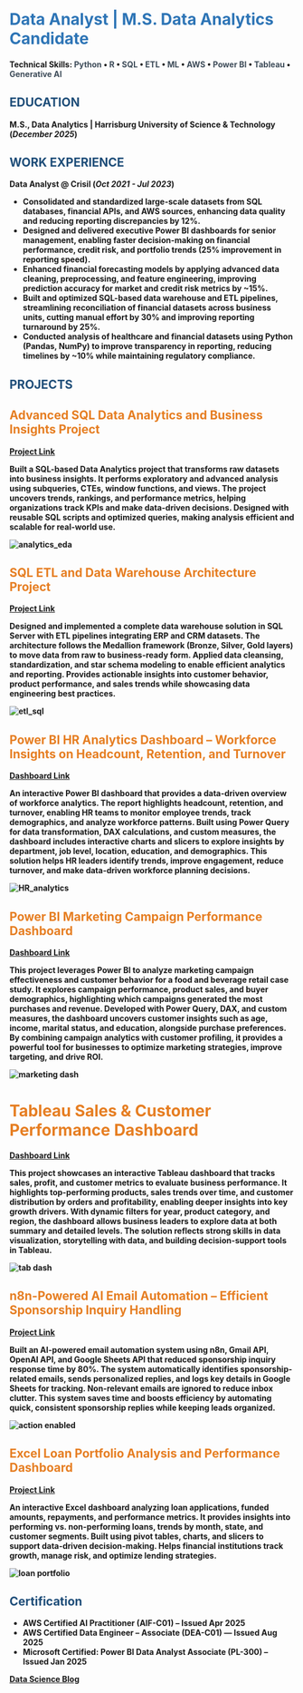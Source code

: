 # <span style="color:#2E75B6;"><b>Data Analyst | M.S. Data Analytics Candidate</b></span>

#### Technical Skills: <span style="color:#3E4C59"><b>Python</b></span> • <span style="color:#3E4C59"><b>R</b></span> • <span style="color:#3E4C59"><b>SQL</b></span> • <span style="color:#3E4C59"><b>ETL</b></span> • <span style="color:#3E4C59"><b>ML</b></span> • <span style="color:#3E4C59"><b>AWS</b></span> • <span style="color:#3E4C59"><b>Power BI</b></span> • <span style="color:#3E4C59"><b>Tableau</b></span> • <span style="color:#3E4C59"><b>Generative AI</b></span>

## <span style="color:#1F4E79"><b>EDUCATION<span style="color:#1F4E79"><b>							       		
M.S., Data Analytics	| Harrisburg University of Science & Technology (_December 2025_)	 			        		

## <span style="color:#1F4E79"><b>WORK EXPERIENCE<span style="color:#1F4E79"><b>
**Data Analyst @ Crisil (_Oct 2021 - Jul 2023_)**     
- Consolidated and standardized large-scale datasets from **SQL databases**, **financial APIs**, and **AWS sources**, enhancing data quality and reducing reporting discrepancies by 12%.  
- Designed and delivered executive **Power BI dashboards** for senior management, enabling faster decision-making on financial performance, credit risk, and portfolio trends (25% improvement in reporting speed).  
- Enhanced financial forecasting models by applying advanced **data cleaning, preprocessing, and feature engineering**, improving prediction accuracy for market and credit risk metrics by ~15%.  
- Built and optimized **SQL-based data warehouse and ETL pipelines**, streamlining reconciliation of financial datasets across business units, cutting manual effort by 30% and improving reporting turnaround by 25%.  
- Conducted analysis of **healthcare and financial datasets using Python (Pandas, NumPy)** to improve transparency in reporting, reducing timelines by ~10% while maintaining regulatory compliance.  


## <span style="color:#1F4E79"><b>PROJECTS<span style="color:#1F4E79"><b>

## <span style="color:#E67E22"><b>Advanced SQL Data Analytics and Business Insights Project<span style="color:#E67E22"><b>
[Project Link](https://github.com/darshika1994/SQL-Data-Analytics-Project)

Built a SQL-based Data Analytics project that transforms raw datasets into business insights. It performs exploratory and advanced analysis using **subqueries, CTEs, window functions, and views**. The project uncovers trends, rankings, and performance metrics, helping organizations **track KPIs and make data-driven decisions**. Designed with reusable SQL scripts and optimized queries, making analysis efficient and scalable for real-world use. 

![analytics_eda](/assets/img/analytics_eda.png)

## <span style="color:#E67E22"><b>SQL ETL and Data Warehouse Architecture Project<span style="color:#E67E22"><b>
[Project Link](https://github.com/darshika1994/SQL-Data-Warehouse-ETL-Project)

Designed and implemented a complete data warehouse solution in **SQL Server with ETL pipelines** integrating ERP and CRM datasets. The architecture follows the Medallion framework (Bronze, Silver, Gold layers) to move data from raw to business-ready form. Applied data cleansing, standardization, and star schema modeling to enable efficient analytics and reporting. Provides actionable insights into customer behavior, product performance, and sales trends while showcasing data engineering best practices.  

![etl_sql](/assets/img/etl_sql.png)

## <span style="color:#E67E22"><b>Power BI HR Analytics Dashboard – Workforce Insights on Headcount, Retention, and Turnover<span style="color:#E67E22"><b>
[Dashboard Link](https://app.powerbi.com/view?r=eyJrIjoiZjgxOTgyMzUtYjUwYi00ZDhkLTlmZjQtODIyNDA2Y2ExMTZhIiwidCI6IjQ1ZDU0MDVhLWIwOTUtNDIwZS1hM2NhLWYzMzk1YWViMzY1NCIsImMiOjF9)

An interactive Power BI dashboard that provides a data-driven overview of workforce analytics. The report highlights **headcount, retention, and turnover**, enabling HR teams to monitor employee trends, track demographics, and analyze workforce patterns. Built using **Power Query for data transformation, DAX calculations, and custom measures**, the dashboard includes interactive charts and slicers to explore insights by department, job level, location, education, and demographics. This solution helps HR leaders identify trends, improve engagement, reduce turnover, and make data-driven workforce planning decisions.  

![HR_analytics](/assets/img/HR_analytics.png)

## <span style="color:#E67E22"><b>Power BI Marketing Campaign Performance Dashboard<span style="color:#E67E22"><b>
[Dashboard Link](https://app.powerbi.com/view?r=eyJrIjoiY2NmNmVmMTAtYTY1Zi00ZDkzLTg2YzYtYTVhZjk4MWZlOGM3IiwidCI6IjQ1ZDU0MDVhLWIwOTUtNDIwZS1hM2NhLWYzMzk1YWViMzY1NCIsImMiOjF9)

This project leverages Power BI to analyze marketing campaign effectiveness and customer behavior for a food and beverage retail case study. It explores **campaign performance, product sales, and buyer demographics**, highlighting which campaigns generated the most purchases and revenue. Developed with **Power Query, DAX, and custom measures**, the dashboard uncovers customer insights such as age, income, marital status, and education, alongside purchase preferences. By combining campaign analytics with customer profiling, it provides a powerful tool for businesses to **optimize marketing strategies, improve targeting, and drive ROI**.  

![marketing dash](/assets/img/marketing_dash.png)

# <span style="color:#E67E22"><b>Tableau Sales & Customer Performance Dashboard<span style="color:#E67E22"><b>
[Dashboard Link](https://public.tableau.com/app/profile/darshika.verma/viz/SalesCustomerDashboards_17563261137010/SalesDashboard)

This project showcases an interactive Tableau dashboard that tracks **sales, profit, and customer metrics** to evaluate business performance. It highlights **top-performing products, sales trends over time, and customer distribution by orders and profitability**, enabling deeper insights into key growth drivers. With dynamic filters for **year, product category, and region**, the dashboard allows business leaders to explore data at both summary and detailed levels. The solution reflects strong skills in **data visualization, storytelling with data, and building decision-support tools in Tableau**. 

![tab dash](/assets/img/tab_dash.png)

## <span style="color:#E67E22"><b>n8n-Powered AI Email Automation – Efficient Sponsorship Inquiry Handling<span style="color:#E67E22"><b>
[Project Link](https://github.com/darshika1994/action-enabled-ai)

Built an AI-powered email automation system using **n8n**, Gmail API, OpenAI API, and Google Sheets API that reduced sponsorship inquiry response time by 80%. The system automatically identifies sponsorship-related emails, sends personalized replies, and logs key details in Google Sheets for tracking. Non-relevant emails are ignored to reduce inbox clutter. This system **saves time** and **boosts efficiency by automating** quick, consistent sponsorship replies while keeping leads organized.

![action enabled](/assets/img/action_enabled.png)

## <span style="color:#E67E22"><b>Excel Loan Portfolio Analysis and Performance Dashboard<span style="color:#E67E22"><b>
[Project Link](https://myharrisburgu-my.sharepoint.com/:x:/g/personal/dverma1_my_harrisburgu_edu/EfyVH8giAyZPh4YMRB3E97ABaWD3p0qTm2UOsKt0i_dniA?e=X5G7Lp)

An interactive Excel dashboard analyzing loan applications, funded amounts, repayments, and performance metrics. It provides insights into performing vs. non-performing loans, trends by month, state, and customer segments. Built using pivot tables, charts, and slicers to support data-driven decision-making. Helps financial institutions track growth, manage risk, and optimize lending strategies.  

![loan portfolio](/assets/img/loan_portfolio.png)

## <span style="color:#1F4E79"><b>Certification<span style="color:#1F4E79"><b>
- AWS Certified AI Practitioner (AIF-C01) – Issued Apr 2025
- AWS Certified Data Engineer – Associate (DEA-C01) — Issued Aug 2025
- Microsoft Certified: Power BI Data Analyst Associate (PL-300) – Issued Jan 2025 

[Data Science Blog](https://vermadarshika1994.medium.com/)
